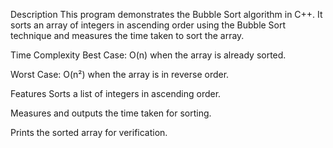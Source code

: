 
Description
This program demonstrates the Bubble Sort algorithm in C++. It sorts an array of integers in ascending order using the Bubble Sort technique and measures the time taken to sort the array.

Time Complexity
Best Case: O(n) when the array is already sorted.

Worst Case: O(n²) when the array is in reverse order.

Features
Sorts a list of integers in ascending order.

Measures and outputs the time taken for sorting.

Prints the sorted array for verification.